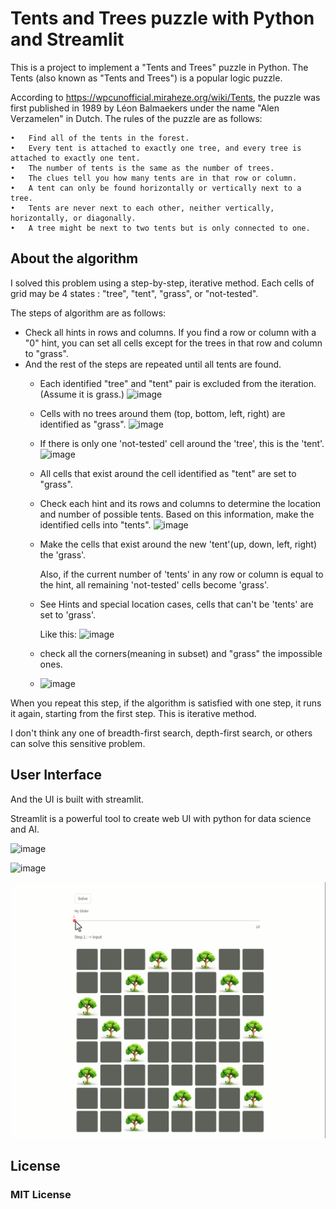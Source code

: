 # Tents and Trees puzzle with Python and Streamlit

This is a project to implement a "Tents and Trees" puzzle in Python.
The Tents (also known as "Tents and Trees") is a popular logic puzzle. 

According to https://wpcunofficial.miraheze.org/wiki/Tents, the puzzle was first published in 1989 by Léon Balmaekers under the name "Alen Verzamelen" in Dutch.
The rules of the puzzle are as follows:
    
    •	Find all of the tents in the forest.
    •	Every tent is attached to exactly one tree, and every tree is attached to exactly one tent.
    •	The number of tents is the same as the number of trees.
    •	The clues tell you how many tents are in that row or column.
    •	A tent can only be found horizontally or vertically next to a tree.
    •	Tents are never next to each other, neither vertically, horizontally, or diagonally.
    •	A tree might be next to two tents but is only connected to one.

## About the algorithm

I solved this problem using a step-by-step, iterative method.
Each cells of grid may be 4 states : "tree", "tent", "grass", or "not-tested".

The steps of algorithm are as follows:
	
- Check all hints in rows and columns. If you find a row or column with a "0" hint, you can set all cells except for the trees in that row and column to "grass".
- And the rest of the steps are repeated until all tents are found.
  -  Each identified "tree" and "tent" pair is excluded from the iteration. (Assume it is grass.)
     ![image](https://github.com/DevNoctis1001/Tents-and-Trees-Solution-python-streamlit/assets/148486194/de618518-ca6c-4f71-90c6-89583a228a27)

  -  Cells with no trees around them (top, bottom, left, right) are identified as "grass".
     ![image](https://github.com/DevNoctis1001/Tents-and-Trees-Solution-python-streamlit/assets/148486194/b9989db6-8453-45f8-9950-de2f64e15d07)
     
  -  If there is only one 'not-tested' cell around the 'tree', this is the 'tent'.
	![image](https://github.com/DevNoctis1001/Tents-and-Trees-Solution-python-streamlit/assets/148486194/a8fe3f10-c2ab-448f-8b02-d8acc83db4a8)

  -  All cells that exist around the cell identified as "tent" are set to "grass".
    
  -  Check each hint and its rows and columns to determine the location and number of possible tents. Based on this information, make the identified cells into "tents".
     ![image](https://github.com/DevNoctis1001/Tents-and-Trees-Solution-python-streamlit/assets/148486194/e9263717-94bb-4fc7-8cd2-66c5eac5e0f1)

  
  - Make the cells that exist around the new 'tent'(up, down, left, right) the 'grass'.
     
     Also, if the current number of 'tents' in any row or column is equal to the hint, all remaining 'not-tested' cells become 'grass'.
  - See Hints and special location cases, cells that can't be 'tents' are set to 'grass'.

     Like this:
     ![image](https://github.com/DevNoctis1001/Tents-and-Trees-Solution-python-streamlit/assets/148486194/e22574d9-2d3a-4f80-b524-a93c441f0484)

   - check all the corners(meaning in subset) and "grass" the impossible ones.
   - 
     ![image](https://github.com/DevNoctis1001/Tents-and-Trees-Solution-python-streamlit/assets/148486194/7c61b19b-820c-4a12-89ed-43fd64c1b3f4)

When you repeat this step, if the algorithm is satisfied with one step, it runs it again, starting from the first step. This is iterative method.

I don't think any one of breadth-first search, depth-first search, or others can solve this sensitive problem.

## User Interface

And the UI is built with streamlit.  

Streamlit is a powerful tool to create web UI with python for data science and AI. 

![image](https://github.com/DevNoctis1001/Tents-and-Trees-Solution-python-streamlit/assets/148486194/b2defaa2-73ee-4f5f-b0aa-b3ebdbd15777)

![image](https://github.com/DevNoctis1001/Tents-and-Trees-Solution-python-streamlit/assets/148486194/0f81964a-1be7-4d99-aeaf-b1dd87a6733a)

![image](https://github.com/DevNoctis1001/Tents-and-Trees-Solution-python-streamlit/blob/main/Tents%20and%20Trees.gif)


## License

### MIT License


